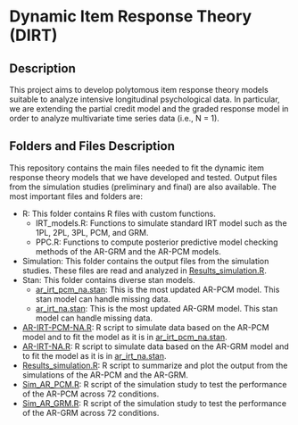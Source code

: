 # Dynamic Item Response Theory (DIRT)

## Description
This project aims to develop polytomous item response theory models suitable to analyze intensive longitudinal psychological data. In particular, we are extending the partial credit model and the graded response model in order to analyze multivariate time series data (i.e., N = 1).

## Folders and Files Description
This repository contains the main files needed to fit the dynamic item response theory models that we have developed and tested. Output files from the simulation studies (preliminary and final) are also available. The most important files and folders are: 
* R: This folder contains R files with custom functions.
  + IRT_models.R: Functions to simulate standard IRT model such as the 1PL, 2PL, 3PL, PCM, and GRM.
  + PPC.R: Functions to compute posterior predictive model checking methods of the AR-GRM and the AR-PCM models.
* Simulation: This folder contains the output files from the simulation studies. These files are read and analyzed in [Results_simulation.R](Results_simulation.R).
* Stan: This folder contains diverse stan models.
  + [ar_irt_pcm_na.stan](Stan/ar_irt_pcm_na.stan): This is the most updated AR-PCM model. This stan model can handle missing data.
  + [ar_irt_na.stan](Stan/ar_irt_na.stan): This is the most updated AR-GRM model. This stan model can handle missing data.
* [AR-IRT-PCM-NA.R](AR-IRT-PCM-NA.R): R script to simulate data based on the AR-PCM model and to fit the model as it is in [ar_irt_pcm_na.stan](Stan/ar_irt_pcm_na.stan). 
* [AR-IRT-NA.R](AR-IRT-NA.R): R script to simulate data based on the AR-GRM model and to fit the model as it is in [ar_irt_na.stan](Stan/ar_irt_na.stan).
* [Results_simulation.R](Results_simulation.R): R script to summarize and plot the output from the simulations of the AR-PCM and the AR-GRM.
* [Sim_AR_PCM.R](Sim_AR_PCM.R): R script of the simulation study to test the performance of the AR-PCM across 72 conditions.
* [Sim_AR_GRM.R](Sim_AR_GRM.R): R script of the simulation study to test the performance of the AR-GRM across 72 conditions.